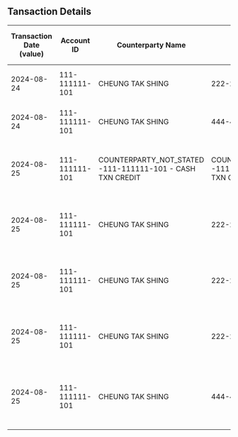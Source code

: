## Tansaction Details
| Transaction Date (value) | Account ID | Counterparty Name | Counterparty ID | Originating Currency | Originating Amount | Debit Credit Indicator | Beneficiary Bank Raw | Originator Bank Raw | Beneficiary Name | Originator Account Number | Transaction Type Source | Transaction Code Description | Sending Bank Account Number | Sending Bank Address | Converted Amount | Fraud Payment |
| --- | --- | --- | --- | --- | --- | --- | --- | --- | --- | --- | --- | --- | --- | --- | --- | --- |
| 2024-08-24 | 111-111111-101 | CHEUNG TAK SHING | 222-222222-101 | HKD | 31000 | C | NaN | NaN | CHAN TAI MAN | 222-222222-101 | CUTF | ATM TRANSFER UNRELATED DEPOSIT | NaN |  | 31000 | 4 |
| 2024-08-24 | 111-111111-101 | CHEUNG TAK SHING | 444-4444444-101 | HKD | 50000 | C | NaN | NaN | CHAN TAI MAN | 444-4444444-101 | CUTF | ATM TRANSFER UNRELATED DEPOSIT | NaN |  | 50000 | 2 |
| 2024-08-25 | 111-111111-101 | COUNTERPARTY\_NOT\_STATED -111-111111-101 - CASH TXN CREDIT | COUNTERPARTY\_NOT\_STATED -111-111111-101 - CASH TXN CREDIT | HKD | 39000 | C | NaN | NaN | CHAN TAI MAN | COUNTERPARTY\_NOT\_STATED -111-111111-101 - CASH TXN CREDIT | CCCS | CASH DEP VIA CDM/BCDM - AC INPUT (TOUCH SCREEN) | NaN |  | 39000 | 8 |
| 2024-08-25 | 111-111111-101 | CHEUNG TAK SHING | 222-222222-101 | HKD | 30000 | C | NaN | NaN | CHAN TAI MAN | 222-222222-101 | CUTF | DCP UNRELATED ELECTRONIC TRANSFER CREDIT FROM PIB | NaN |  | 30000 | 7 |
| 2024-08-25 | 111-111111-101 | CHEUNG TAK SHING | 222-222222-101 | HKD | 60000 | C | NaN | NaN | CHAN TAI MAN | 222-222222-101 | CUTF | DCP UNRELATED ELECTRONIC TRANSFER CREDIT FROM PIB | NaN |  | 60000 | 6 |
| 2024-08-25 | 111-111111-101 | CHEUNG TAK SHING | 222-222222-101 | HKD | 50000 | C | NaN | NaN | CHAN TAI MAN | 222-222222-101 | CUTF | DCP UNRELATED ELECTRONIC TRANSFER CREDIT FROM PIB | NaN |  | 50000 | 5 |
| 2024-08-25 | 111-111111-101 | CHEUNG TAK SHING | 444-4444444-101 | HKD | 10000 | C | Hang Seng Bank Ltd. | The Hongkong and Shanghai Banking Corporation Limited | CHAN TAI MAN | 444-4444444-101 | CWTF | Default transaction | NaN | The Hongkong and Shanghai Banking Corporation Limited | 10000 | 3 |